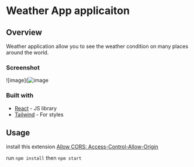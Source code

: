 # Weather App applicaiton

## Overview

Weather application allow you to see the weather condition on many places around the world.

### Screenshot

![image](![image](https://user-images.githubusercontent.com/68775635/118402935-c905e380-b674-11eb-86ff-7a210d520107.png)

### Built with

- [React](https://reactjs.org/) - JS library
- [Tailwind](https://tailwindcss.com/) - For styles

## Usage

install this extension [Allow CORS: Access-Control-Allow-Origin](https://chrome.google.com/webstore/search/Allow%20CORS%3A%20Access-Control-Allow-Origin?hl=en-US)

run ```npm install```
then ```npm start```
